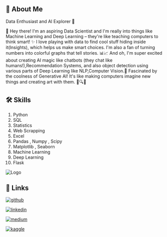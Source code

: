 
## 🚀 About Me
Data Enthusiast and AI Explorer 🌟

👋 Hey there! I'm an aspiring Data Scientist and I'm really into things like Machine Learning and Deep Learning – they're like teaching computers to think smart! ✨ I love playing with data to find cool stuff hiding inside it(Insights), which helps us make smart choices. I'm also a fan of turning numbers into colorful graphs that tell stories. 📊📈 And oh, I'm super excited about creating AI magic like chatbots (they chat like humans!),Recommendation Systems, and also object detection using various parts of Deep Learning like NLP,Computer Vision.🌟
Fascinated by the coolness of Generative AI! It's like making computers imagine new things and creating art with them. 🌟🔍🎨
## 🛠 Skills
1. Python
2. SQL
3. Statistics
4. Web Scrapping
5. Excel
6. Pandas , Numpy , Scipy
7. Matplotlib , Seaborn
8. Machine Learning
9. Deep Learning
10. Flask





![Logo](https://i.ibb.co/NyTDxcZ/Data-cloud.png)
## 🔗 Links
[![github](https://img.shields.io/badge/GITHUB-000?style=for-the-badge&logo=github&logoColor=white)](https://github.com/Harinivas44)

[![linkedin](https://img.shields.io/badge/linkedin-0A66C2?style=for-the-badge&logo=linkedin&logoColor=white)](https://www.linkedin.com/in/harinivas-sn-8013b1192/)

[![medium](https://img.shields.io/badge/medium-000?style=for-the-badge&logo=medium&logoColor=white)](https://medium.com/@harinivas278)

[![kaggle](https://img.shields.io/badge/kaggle-0A66C2?style=for-the-badge&logo=kaggle&logoColor=white)](https://www.kaggle.com/harinivassn)
